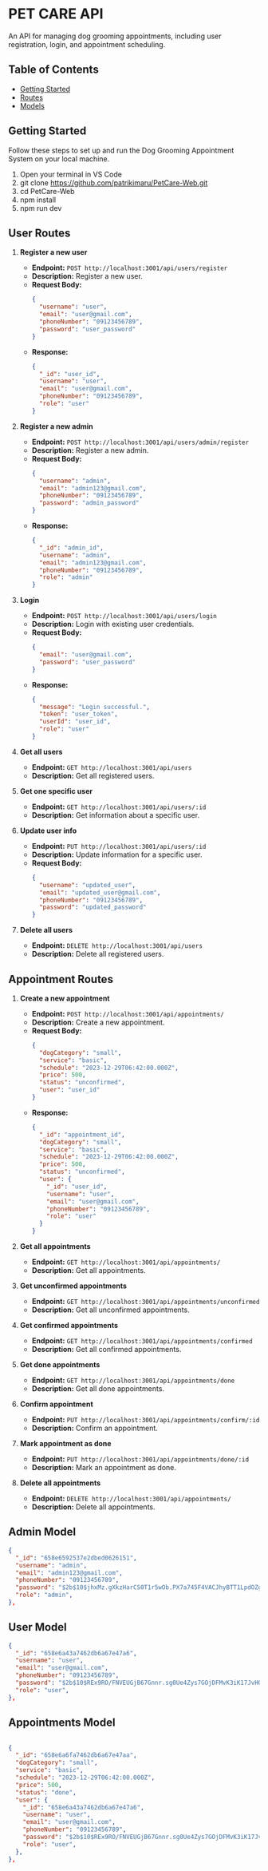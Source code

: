 # PET CARE API

An API for managing dog grooming appointments, including user registration, login, and appointment scheduling.

## Table of Contents

- [Getting Started](#getting-started)
- [Routes](#routes)
- [Models](#models)

## Getting Started

Follow these steps to set up and run the Dog Grooming Appointment System on your local machine.

1. Open your terminal in VS Code
2. git clone [https://github.com/patrikimaru/PetCare-Web.git ](https://github.com/patrikimaru/PetCare-Web.git)
3. cd PetCare-Web
4. npm install
5. npm run dev

## User Routes

1. **Register a new user**
   - **Endpoint:** `POST http://localhost:3001/api/users/register`
   - **Description:** Register a new user.
   - **Request Body:**
     ```json
     {
       "username": "user",
       "email": "user@gmail.com",
       "phoneNumber": "09123456789",
       "password": "user_password"
     }
     ```
   - **Response:**
     ```json
     {
       "_id": "user_id",
       "username": "user",
       "email": "user@gmail.com",
       "phoneNumber": "09123456789",
       "role": "user"
     }
     ```

2. **Register a new admin**
   - **Endpoint:** `POST http://localhost:3001/api/users/admin/register`
   - **Description:** Register a new admin.
   - **Request Body:**
     ```json
     {
       "username": "admin",
       "email": "admin123@gmail.com",
       "phoneNumber": "09123456789",
       "password": "admin_password"
     }
     ```
   - **Response:**
     ```json
     {
       "_id": "admin_id",
       "username": "admin",
       "email": "admin123@gmail.com",
       "phoneNumber": "09123456789",
       "role": "admin"
     }
     ```

3. **Login**
   - **Endpoint:** `POST http://localhost:3001/api/users/login`
   - **Description:** Login with existing user credentials.
   - **Request Body:**
     ```json
     {
       "email": "user@gmail.com",
       "password": "user_password"
     }
     ```
   - **Response:**
     ```json
     {
       "message": "Login successful.",
       "token": "user_token",
       "userId": "user_id",
       "role": "user"
     }
     ```

4. **Get all users**
   - **Endpoint:** `GET http://localhost:3001/api/users`
   - **Description:** Get all registered users.

5. **Get one specific user**
   - **Endpoint:** `GET http://localhost:3001/api/users/:id`
   - **Description:** Get information about a specific user.

6. **Update user info**
   - **Endpoint:** `PUT http://localhost:3001/api/users/:id`
   - **Description:** Update information for a specific user.
   - **Request Body:**
     ```json
     {
       "username": "updated_user",
       "email": "updated_user@gmail.com",
       "phoneNumber": "09123456789",
       "password": "updated_password"
     }
     ```

7. **Delete all users**
   - **Endpoint:** `DELETE http://localhost:3001/api/users`
   - **Description:** Delete all registered users.


## Appointment Routes

1. **Create a new appointment**
   - **Endpoint:** `POST http://localhost:3001/api/appointments/`
   - **Description:** Create a new appointment.
   - **Request Body:**
     ```json
     {
       "dogCategory": "small",
       "service": "basic",
       "schedule": "2023-12-29T06:42:00.000Z",
       "price": 500,
       "status": "unconfirmed",
       "user": "user_id"
     }
     ```
   - **Response:**
     ```json
     {
       "_id": "appointment_id",
       "dogCategory": "small",
       "service": "basic",
       "schedule": "2023-12-29T06:42:00.000Z",
       "price": 500,
       "status": "unconfirmed",
       "user": {
         "_id": "user_id",
         "username": "user",
         "email": "user@gmail.com",
         "phoneNumber": "09123456789",
         "role": "user"
       }
     }
     ```

2. **Get all appointments**
   - **Endpoint:** `GET http://localhost:3001/api/appointments/`
   - **Description:** Get all appointments.

3. **Get unconfirmed appointments**
   - **Endpoint:** `GET http://localhost:3001/api/appointments/unconfirmed`
   - **Description:** Get all unconfirmed appointments.

4. **Get confirmed appointments**
   - **Endpoint:** `GET http://localhost:3001/api/appointments/confirmed`
   - **Description:** Get all confirmed appointments.

5. **Get done appointments**
   - **Endpoint:** `GET http://localhost:3001/api/appointments/done`
   - **Description:** Get all done appointments.

6. **Confirm appointment**
   - **Endpoint:** `PUT http://localhost:3001/api/appointments/confirm/:id`
   - **Description:** Confirm an appointment.

7. **Mark appointment as done**
   - **Endpoint:** `PUT http://localhost:3001/api/appointments/done/:id`
   - **Description:** Mark an appointment as done.

8. **Delete all appointments**
   - **Endpoint:** `DELETE http://localhost:3001/api/appointments/`
   - **Description:** Delete all appointments.


## Admin Model
```json
{
  "_id": "658e6592537e2dbed0626151",
  "username": "admin",
  "email": "admin123@gmail.com",
  "phoneNumber": "09123456789",
  "password": "$2b$10$jhxMz.gXkzHarCS0T1r5wOb.PX7a745F4VACJhyBTT1LpdOZgKliW",
  "role": "admin",
},
```

## User Model
```json
{
  "_id": "658e6a43a7462db6a67e47a6",
  "username": "user",
  "email": "user@gmail.com",
  "phoneNumber": "09123456789",
  "password": "$2b$10$REx9RO/FNVEUGjB67Gnnr.sg0Ue4Zys7GOjDFMvK3iK17JvHQP2W.",
  "role": "user",
},
```

## Appointments Model
```json

{
  "_id": "658e6a6fa7462db6a67e47aa",
  "dogCategory": "small",
  "service": "basic",
  "schedule": "2023-12-29T06:42:00.000Z",
  "price": 500,
  "status": "done",
  "user": {
    "_id": "658e6a43a7462db6a67e47a6",
    "username": "user",
    "email": "user@gmail.com",
    "phoneNumber": "09123456789",
    "password": "$2b$10$REx9RO/FNVEUGjB67Gnnr.sg0Ue4Zys7GOjDFMvK3iK17JvHQP2W.",
    "role": "user",
  },
},
```

